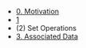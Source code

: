 - [0. Motivation](index.md)
- [1](1_intro.md)
- (2) Set Operations
- [3. Associated Data](3_data.md)
